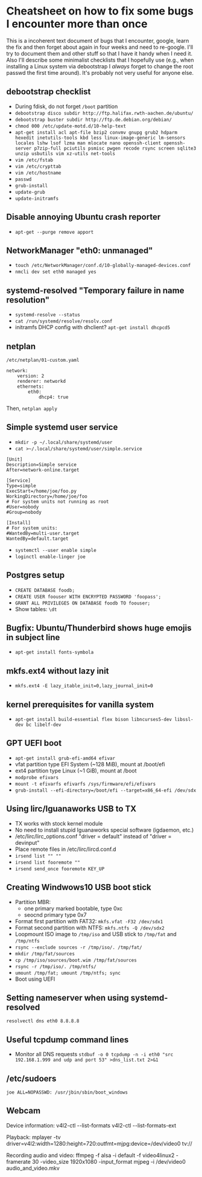 # Cheatsheet on how to fix some bugs I encounter more than once
This is a incoherent text document of bugs that I encounter, google, learn the
fix and then forget about again in four weeks and need to re-google. I'll try
to document them and other stuff so that I have it handy when I need it. Also
I'll describe some minimalist checklists that I hopefully use (e.g., when
installing a Linux system via debootstrap I *always* forget to change the root
passwd the first time around). It's probably not very useful for anyone else.


## debootstrap checklist
  * During fdisk, do not forget `/boot` partition
  * `debootstrap disco subdir http://ftp.halifax.rwth-aachen.de/ubuntu/`
  * `debootstrap buster subdir http://ftp.de.debian.org/debian/`
  * `chmod 000 /etc/update-motd.d/10-help-text `
  * `apt-get install acl apt-file bzip2 convmv gnupg grub2 hdparm hexedit inetutils-tools kbd less linux-image-generic lm-sensors locales lshw lsof lzma man mlocate nano openssh-client openssh-server p7zip-full pciutils psmisc pwgen recode rsync screen sqlite3 unzip usbutils vim xz-utils net-tools`
  * `vim /etc/fstab`
  * `vim /etc/crypttab`
  * `vim /etc/hostname`
  * `passwd`
  * `grub-install`
  * `update-grub`
  * `update-initramfs`


## Disable annoying Ubuntu crash reporter
  * `apt-get --purge remove apport`


## NetworkManager "eth0: unmanaged"
  * `touch /etc/NetworkManager/conf.d/10-globally-managed-devices.conf`
  * `nmcli dev set eth0 managed yes`


## systemd-resolved "Temporary failure in name resolution"
  * `systemd-resolve --status`
  * `cat /run/systemd/resolve/resolv.conf`
  * initramfs DHCP config with dhclient? `apt-get install dhcpcd5`


## netplan
`/etc/netplan/01-custom.yaml`

```
network:
    version: 2
    renderer: networkd
    ethernets:
        eth0:
            dhcp4: true
```

Then, `netplan apply`


## Simple systemd user service
  * `mkdir -p ~/.local/share/systemd/user`
  * `cat >~/.local/share/systemd/user/simple.service`

```
[Unit]
Description=Simple service
After=network-online.target

[Service]
Type=simple
ExecStart=/home/joe/foo.py
WorkingDirectory=/home/joe/foo
# For system units not running as root
#User=nobody
#Group=nobody

[Install]
# For system units:
#WantedBy=multi-user.target
WantedBy=default.target
```

  * `systemctl --user enable simple`
  * `loginctl enable-linger joe`

## Postgres setup
  * `CREATE DATABASE foodb;`
  * `CREATE USER foouser WITH ENCRYPTED PASSWORD 'foopass';`
  * `GRANT ALL PRIVILEGES ON DATABASE foodb TO foouser;`
  * Show tables: `\dt`

## Bugfix: Ubuntu/Thunderbird shows huge emojis in subject line
  * `apt-get install fonts-symbola`

## mkfs.ext4 without lazy init
  * `mkfs.ext4 -E lazy_itable_init=0,lazy_journal_init=0`

## kernel prerequisites for vanilla system
  * `apt-get install build-essential flex bison libncurses5-dev libssl-dev bc libelf-dev`

## GPT UEFI boot
  * `apt-get install grub-efi-amd64 efivar`
  * vfat partition type EFI System (~128 MiB), mount at /boot/efi
  * ext4 partition type Linux (~1 GiB), mount at /boot
  * `modprobe efivars`
  * `mount -t efivarfs efivarfs /sys/firmware/efi/efivars`
  * `grub-install --efi-directory=/boot/efi --target=x86_64-efi /dev/sdx`

## Using lirc/Iguanaworks USB to TX
  * TX works with stock kernel module
  * No need to install stupid Iguanaworks special software (igdaemon, etc.)
  * /etc/lirc/lirc_options.conf "driver = default" instead of "driver = devinput"
  * Place remote files in /etc/lirc/lircd.conf.d
  * `irsend list "" ""`
  * `irsend list fooremote ""`
  * `irsend send_once fooremote KEY_UP`

## Creating Windwows10 USB boot stick
  * Partition MBR:
     - one primary marked bootable, type 0xc
     - seocnd primary type 0x7
  * Format first partition with FAT32: `mkfs.vfat -F32 /dev/sdx1`
  * Format second partition with NTFS: `mkfs.ntfs -Q /dev/sdx2`
  * Loopmount ISO image to `/tmp/iso` and USB stick to `/tmp/fat` and `/tmp/ntfs`
  * `rsync --exclude sources -r /tmp/iso/. /tmp/fat/`
  * `mkdir /tmp/fat/sources`
  * `cp /tmp/iso/sources/boot.wim /tmp/fat/sources`
  * `rsync -r /tmp/iso/. /tmp/ntfs/`
  * `umount /tmp/fat; umount /tmp/ntfs; sync`
  * Boot using UEFI

## Setting nameserver when using systemd-resolved
`resolvectl dns eth0 8.8.8.8`

## Useful tcpdump command lines
  * Monitor all DNS requests
    `stdbuf -o 0 tcpdump -n -i eth0 "src 192.168.1.999 and udp and port 53" >dns_list.txt 2>&1`

## /etc/sudoers
```
joe ALL=NOPASSWD: /usr/jbin/sbin/boot_windows
```

## Webcam
Device information:
v4l2-ctl --list-formats
v4l2-ctl --list-formats-ext

Playback:
mplayer -tv driver=v4l2:width=1280:height=720:outfmt=mjpg:device=/dev/video0 tv://

Recording audio and video:
ffmpeg -f alsa -i default -f video4linux2 -framerate 30 -video_size 1920x1080 -input_format mjpeg -i /dev/video0 audio_and_video.mkv
